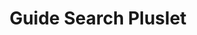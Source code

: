---
title: Guide Search Pluslet
tags: [pluslets]
keywords: pluslets
last_updated: Dec 2, 2016
summary: 
sidebar: sp4_sidebar
permalink: sp4_pluslet_guide_search.html
folder: sp4
---